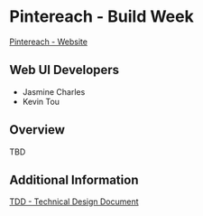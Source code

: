 # Pintereach - Build Week

[Pintereach - Website](https://pintereach-bw-marketing.netlify.com/)

## Web UI Developers

- Jasmine Charles
- Kevin Tou

## Overview

TBD

## Additional Information

[TDD - Technical Design Document](https://docs.google.com/document/d/1udh5Wk8TOqJB-R949SRy242c9HR9ayK8Wi6tZN2WZwU/edit#)
